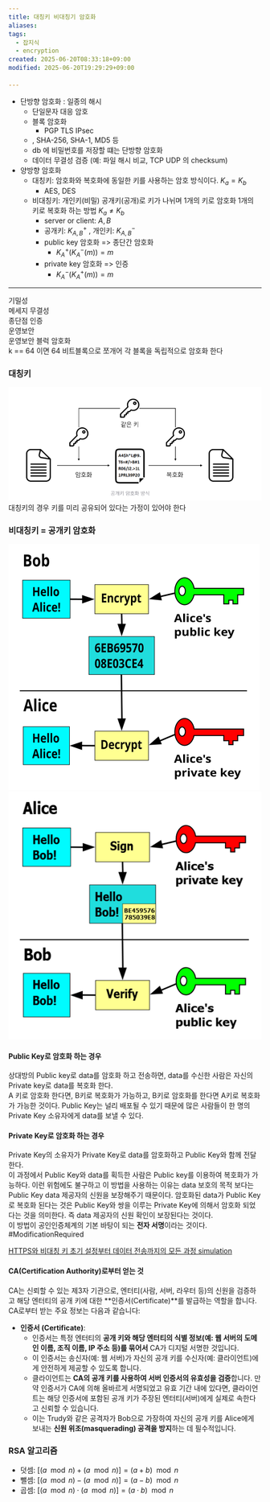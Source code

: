 ```yaml
---
title: 대칭키 비대칭기 암호화
aliases: 
tags:
  - 잡지식
  - encryption
created: 2025-06-20T08:33:18+09:00
modified: 2025-06-20T19:29:29+09:00

---
```

- 단방향 암호화 : 일종의 해시
	- 단일문자 대응 암호
	- 블록 암호화
		- PGP TLS IPsec
	- , SHA-256, SHA-1, MD5 등
	- db 에 비밀번호를 저장할 떄는 단방향 암호화
	- 데이터 무결성 검증 (예: 파일 해시 비교, TCP UDP 의 checksum)
- 양방향 암호화
	- 대칭키: 암호화와 복호화에 동일한 키를 사용하는 암호 방식이다. $K_{a} = K_{b}$
		- AES, DES
	- 비대칭키: 개인키(비밀) 공개키(공개)로 키가 나뉘며 1개의 키로 암호화 1개의 키로 복호화 하는 방법 $K_{a} \neq K_{b}$
		- server or client: $A, B$ 
		- 공개키: $K^{+}_{A,B}$ , 개인키: $K^{-}_{A,B}$
		- public key 암호화 => 종단간 암호화
			- $K^{+}_{A}(K^{-}_{A}(m)) = m$
		- private key 암호화 => 인증
			- $K^{-}_{A}(K^{+}_{A}(m)) = m$


---
기밀성  
메세지 무결성  
종단점 인증  
운영보안  
운영보안
블럭 암호화  
k == 64 이면 64 비트블록으로 쪼개어 각 블록을 독립적으로 암호화 한다




### 대칭키

![](../08.media/20250620192341-1750415021108-image.png)
대칭키의 경우 키를 미리 공유되어 있다는 가정이 있어야 한다


### 비대칭키 = 공개키 암호화
![|321x314](../08.media/20250620210144-1750420904312-image.png)![|321x314](../08.media/20250620210010-1750420810526-image.png)


#### Public Key로 암호화 하는 경우  
상대방의 Public key로 data를 암호화 하고 전송하면, data를 수신한 사람은 자신의 Private key로 data를 복호화 한다.  
A 키로 암호화 한다면, B키로 복호화가 가능하고, B키로 암호화를 한다면 A키로 복호화가 가능한 것이다. Public Key는 널리 배포될 수 있기 때문에 많은 사람들이 한 명의 Private Key 소유자에게 data를 보낼 수 있다.  
#### Private Key로 암호화 하는 경우
Private Key의 소유자가 Private Key로 data를 암호화하고 Public Key와 함께 전달한다.  
이 과정에서 Public Key와 data를 획득한 사람은 Public key를 이용하여 복호화가 가능하다. 이런 위험에도 불구하고 이 방법을 사용하는 이유는 data 보호의 목적 보다는 Public Key data 제공자의 신원을 보장해주기 때문이다. 암호화된 data가 Public Key로 복호화 된다는 것은 Public Key와 쌍을 이루는 Private Key에 의해서 암호화 되었다는 것을 의미한다. 즉 data 제공자의 신원 확인이 보장된다는 것이다.  
이 방법이 공인인증체계의 기본 바탕이 되는 **전자 서명**이라는 것이다. #ModificationRequired


[HTTPS와 비대칭 키 초기 설정부터 데이터 전송까지의 모든 과정 simulation](HTTPS와%20비대칭%20키%20초기%20설정부터%20데이터%20전송까지의%20모든%20과정%20simulation.md)


#### CA(Certification Authority)로부터 얻는 것

CA는 신뢰할 수 있는 제3자 기관으로, 엔터티(사람, 서버, 라우터 등)의 신원을 검증하고 해당 엔터티의 공개 키에 대한 **인증서(Certificate)**를 발급하는 역할을 합니다. CA로부터 받는 주요 정보는 다음과 같습니다:

- **인증서 (Certificate)**:
    - 인증서는 특정 엔터티의 **공개 키와 해당 엔터티의 식별 정보(예: 웹 서버의 도메인 이름, 조직 이름, IP 주소 등)를 묶어서** CA가 디지털 서명한 것입니다.
    - 이 인증서는 송신자(예: 웹 서버)가 자신의 공개 키를 수신자(예: 클라이언트)에게 안전하게 제공할 수 있도록 합니다.
    - 클라이언트는 **CA의 공개 키를 사용하여 서버 인증서의 유효성을 검증**합니다. 만약 인증서가 CA에 의해 올바르게 서명되었고 유효 기간 내에 있다면, 클라이언트는 해당 인증서에 포함된 공개 키가 주장된 엔터티(서버)에게 실제로 속한다고 신뢰할 수 있습니다.
    - 이는 Trudy와 같은 공격자가 Bob으로 가장하여 자신의 공개 키를 Alice에게 보내는 **신원 위조(masquerading) 공격을 방지**하는 데 필수적입니다.

### RSA 알고리즘



- 덧셈:  $[(a \mod n) + (a \mod n)] = (a + b) \mod n$
- 뺄셈:  $[(a \mod n) - (a \mod n)] = (a - b) \mod n$
- 곱셈:  $[(a \mod n) \cdot (a \mod n)] = (a \cdot b) \mod n$
